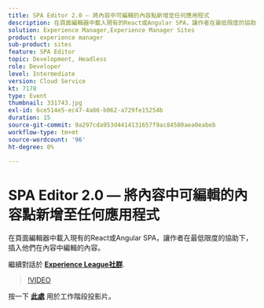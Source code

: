 ```yaml
---
title: SPA Editor 2.0 — 將內容中可編輯的內容點新增至任何應用程式
description: 在頁面編輯器中載入現有的React或Angular SPA，讓作者在最低限度的協助下，插入他們在內容中編輯的內容。 此工作階段屬於Adobe Developers Live內容事件的一部分。
solution: Experience Manager,Experience Manager Sites
product: experience manager
sub-product: sites
feature: SPA Editor
topic: Development, Headless
role: Developer
level: Intermediate
version: Cloud Service
kt: 7178
type: Event
thumbnail: 331743.jpg
exl-id: 6ce514e5-ec47-4a86-b062-a729fe15254b
duration: 15
source-git-commit: 9a297cda953d4414131657f9ac84580aea0eabeb
workflow-type: tm+mt
source-wordcount: '96'
ht-degree: 0%

---
```


# SPA Editor 2.0 — 將內容中可編輯的內容點新增至任何應用程式

在頁面編輯器中載入現有的React或Angular SPA，讓作者在最低限度的協助下，插入他們在內容中編輯的內容。

繼續對話於 **[Experience League社群](https://adobe.ly/36Yd3v6)**.

>[!VIDEO](https://video.tv.adobe.com/v/331743/?quality=12&learn=on&hidetitle=true)

按一下 **[此處](/help/adobe-developers-live/assets/spa-editor-2-0.pdf)** 用於工作階段投影片。
